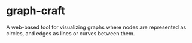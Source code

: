 # graph-craft
A web-based tool for visualizing graphs where nodes are represented as circles, and edges as lines or curves between them.
